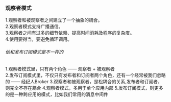 ### 观察者模式 　　
1.观察者和被观察者之间建立了一个抽象的耦合。<br>
2.观察者模式支持广播通信。<br>
3.观察者之间有过多的细节依赖、提高时间消耗及程序的复杂度。<br>
4.使用要得当，要避免循环调用。
###### 他和发布订阅模式是不一样的
1.观察者模式里，只有两个角色 —— 观察者 + 被观察者<br>
2.发布订阅模式里，不仅只有发布者和订阅者两个角色，还有一个经常被我们忽略的 —— 经纪人Broker
3.观察者和被观察者，是松耦合的关系,发布者和订阅者，则完全不存在耦合
4.观察者模式，多用于单个应用内部
5.发布订阅模式，则更多的是一种跨应用的模式，比如我们常用的消息中间件